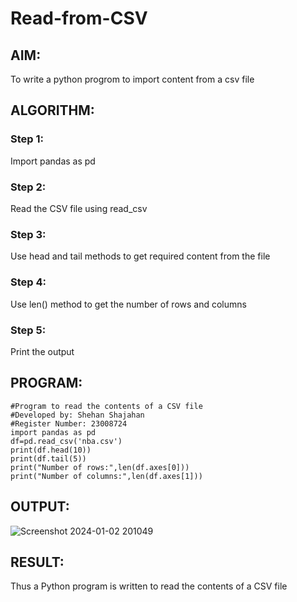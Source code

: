 # Read-from-CSV

## AIM:
To write a python progrom to import content from a csv file
## ALGORITHM:
### Step 1:
Import pandas as pd
### Step 2:
Read the CSV file using read_csv
### Step 3:
Use head and tail methods to get required content from the file
### Step 4:
Use len() method to get the number of rows and columns
### Step 5:
Print the output
## PROGRAM:
```
#Program to read the contents of a CSV file
#Developed by: Shehan Shajahan
#Register Number: 23008724
import pandas as pd
df=pd.read_csv('nba.csv')
print(df.head(10))
print(df.tail(5))
print("Number of rows:",len(df.axes[0]))
print("Number of columns:",len(df.axes[1]))
```
## OUTPUT:
![Screenshot 2024-01-02 201049](https://github.com/shehanshajahan/Read-from-CSV/assets/139317389/f29925ad-5867-4ece-982b-3df9df5d0f53)
## RESULT:
Thus a Python program is written to read the contents of a CSV file
